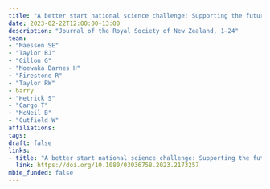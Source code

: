 ```yaml
---
title: "A better start national science challenge: Supporting the future wellbeing of our tamariki E tipu, e rea, mō ngā rā o tō ao: grow tender shoot for the days destined for you."
date: 2023-02-22T12:00:00+13:00
description: "Journal of the Royal Society of New Zealand, 1–24"
team:
- "Maessen SE"
- "Taylor BJ"
- "Gillon G"
- "Moewaka Barnes H"
- "Firestone R"
- "Taylor RW"
- barry
- "Hetrick S"
- "Cargo T"
- "McNeil B"
- "Cutfield W"
affiliations:
tags:
draft: false
links:
- title: "A better start national science challenge: Supporting the future wellbeing of our tamariki E tipu, e rea, mō ngā rā o tō ao: grow tender shoot for the days destined for you."
  link: https://doi.org/10.1080/03036758.2023.2173257
mbie_funded: false
---
```

